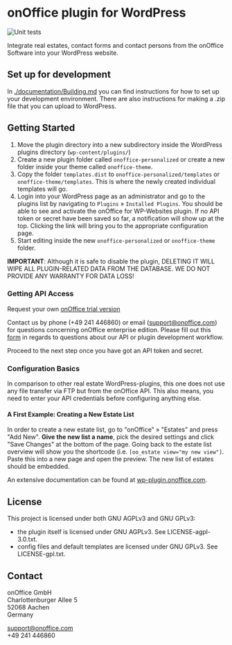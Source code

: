 # onOffice plugin for WordPress
![Unit tests](https://github.com/onOfficeGmbH/oo-wp-plugin/workflows/Unit%20tests/badge.svg?branch=master)

Integrate real estates, contact forms and contact persons from the onOffice Software into your WordPress website.

## Set up for development

In [./documentation/Building.md](./documentation/Building.md) you can find instructions for how to set up your development environment. There are also instructions for making a .zip file that you can upload to WordPress.

## Getting Started

1. Move the plugin directory into a new subdirectory inside the WordPress plugins directory (`wp-content/plugins/`)
2. Create a new plugin folder called `onoffice-personalized` or create a new folder inside your theme called `onoffice-theme`.
3. Copy the folder `templates.dist` to `onoffice-personalized/templates` or `onoffice-theme/templates`. This is where the newly created individual templates will go.
4. Login into your WordPress page as an administrator and go to the plugins list by navigating to `Plugins` » `Installed Plugins`. You should be able to see and activate the onOffice for WP-Websites plugin. If no API token or secret have been saved so far, a notification will show up at the top. Clicking the link will bring you to the appropriate configuration page.
5. Start editing inside the new `onoffice-personalized` or `onoffice-theme` folder.

**IMPORTANT**: Although it is safe to disable the plugin, DELETING IT WILL WIPE ALL PLUGIN-RELATED DATA FROM THE DATABASE. WE DO NOT PROVIDE ANY WARRANTY FOR DATA LOSS!

### Getting API Access

Request your own [onOffice trial version](https://onoffice.com/)

Contact us by phone (+49 241 446860) or email (support@onoffice.com) for questions concerning onOffice enterprise edition.
Please fill out this [form](https://wpplugindoc.onoffice.de/support-request/?lang=en) in regards to questions about our API or plugin development workflow.

Proceed to the next step once you have got an API token and secret.

### Configuration Basics

In comparison to other real estate WordPress-plugins, this one does not use any file transfer via FTP but from the onOffice API.
This also means, you need to enter your API credentials before configuring anything else.

#### A First Example: Creating a New Estate List
In order to create a new estate list, go to "onOffice" » "Estates" and press "Add New". **Give the new list a name**, pick the desired settings and click "Save Changes" at the bottom of the page. Going back to the estate list overview will show you the shortcode (i.e. `[oo_estate view="my new view"]`. Paste this into a new page and open the preview. The new list of estates should be embedded.

An extensive documentation can be found at [wp-plugin.onoffice.com](https://wp-plugin.onoffice.com).

## License

This project is licensed under both GNU AGPLv3 and GNU GPLv3:
 - the plugin itself is licensed under GNU AGPLv3. See LICENSE-agpl-3.0.txt.
 - config files and default templates are licensed under GNU GPLv3. See LICENSE-gpl.txt.

## Contact

onOffice GmbH\
Charlottenburger Allee 5\
52068 Aachen\
Germany

[support@onoffice.com](mailto://support@onoffice.com)\
+49 241 446860
